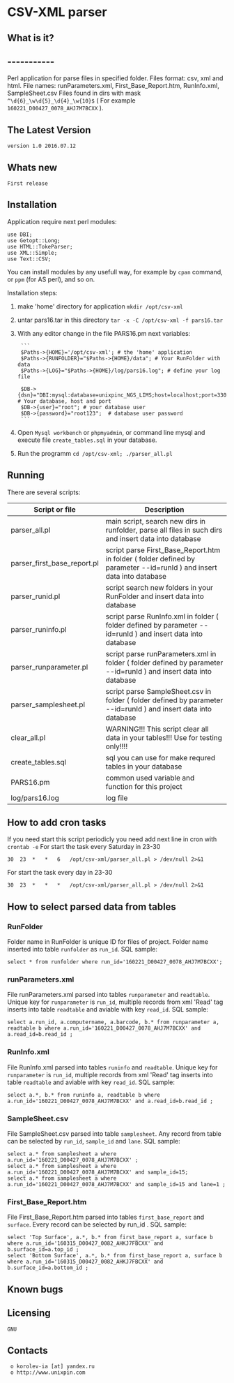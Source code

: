 #						CSV-XML parser 


##  What is it?
##  -----------
Perl application for parse files in specified folder. 
Files format: csv, xml and html.
File names: runParameters.xml, First_Base_Report.htm, RunInfo.xml, SampleSheet.csv
Files found in dirs with mask `^\d{6}_\w\d{5}_\d{4}_\w{10}$` ( For example `160221_D00427_0078_AHJ7M7BCXX` ).



##  The Latest Version

	version 1.0 2016.07.12
	
##  Whats new

	First release
	

##  Installation
Application require next perl modules:
```
use DBI;
use Getopt::Long;
use HTML::TokeParser;
use XML::Simple;
use Text::CSV;
```
You can install modules by any usefull way, for example by `cpan` command, or `ppm` (for AS perl), and so on.

Installation steps:

1.  make 'home' directory for application `mkdir /opt/csv-xml`
2.  untar pars16.tar in this directory `tar -x -C /opt/csv-xml -f pars16.tar`
3. With any editor change in the file PARS16.pm next variables:

		```
		$Paths->{HOME}='/opt/csv-xml'; # the 'home' application
		$Paths->{RUNFOLDER}="$Paths->{HOME}/data"; # Your RunFolder with data
		$Paths->{LOG}="$Paths->{HOME}/log/pars16.log"; # define your log file

		$DB->{dsn}="DBI:mysql:database=unixpinc_NGS_LIMS;host=localhost;port=3306"; # Your database, host and port
		$DB->{user}="root"; # your database user
		$DB->{password}="root123";	# database user password
		```
4. Open `Mysql workbench` or `phpmyadmin`, or command line mysql and execute file `create_tables.sql` in your database.
5. Run the programm `cd /opt/csv-xml; ./parser_all.pl`
		
##  Running
There are several scripts:

|Script or file  | Description|
|----------------|----------------------|
|parser_all.pl   | main script, search new dirs in runfolder, parse all files in such dirs and insert data into database |
|parser_first_base_report.pl | script parse First_Base_Report.htm in folder ( folder defined by parameter --id=runId ) and insert data into database |
|parser_runid.pl | script search new folders in your RunFolder and insert data into database |
|parser_runinfo.pl | script parse RunInfo.xml in folder ( folder defined by parameter --id=runId ) and insert data into database |
|parser_runparameter.pl | script parse runParameters.xml in folder ( folder defined by parameter --id=runId ) and insert data into database |
|parser_samplesheet.pl | script parse SampleSheet.csv in folder ( folder defined by parameter --id=runId ) and insert data into database |
|clear_all.pl | WARNING!!! This script clear all data in your tables!!! Use for testing only!!!!|
|create_tables.sql | sql you can use for make requred tables in your database|
|PARS16.pm | common used variable and function for this project|
|log/pars16.log | log file|


## How to add cron tasks
If you need start this script periodicly you need add next line in cron with `crontab -e`
For start the task every Saturday in 23-30 
```
30	23	*	*	6	/opt/csv-xml/parser_all.pl > /dev/null 2>&1
```
For start the task every day in 23-30 
```
30	23	*	*	*	/opt/csv-xml/parser_all.pl > /dev/null 2>&1
```



## How to select parsed data from tables
### RunFolder 
Folder name in RunFolder is unique ID for  files of project.
Folder name inserted into table `runfolder` as `run_id`.
SQL sample: 
```
select * from runfolder where run_id='160221_D00427_0078_AHJ7M7BCXX';
```

### runParameters.xml
File runParameters.xml parsed into tables `runparameter` and  `readtable`.
Unique key for `runparameter` is `run_id`, multiple records from xml  'Read' tag inserts into 
table `readtable` and aviable with key `read_id`.
SQL sample:
```
select a.run_id, a.computername, a.barcode, b.* from runparameter a, readtable b where a.run_id='160221_D00427_0078_AHJ7M7BCXX' and a.read_id=b.read_id ;
```

### RunInfo.xml
File RunInfo.xml parsed into tables `runinfo` and  `readtable`.
Unique key for `runparameter` is `run_id`, multiple records from xml  'Read' tag inserts into 
table `readtable` and aviable with key `read_id`.
SQL sample: 
```
select a.*, b.* from runinfo a, readtable b where a.run_id='160221_D00427_0078_AHJ7M7BCXX' and a.read_id=b.read_id ;
```


### SampleSheet.csv
File SampleSheet.csv parsed into table `samplesheet`.
Any record from table can be selected by `run_id`, `sample_id` and `lane`.
SQL sample: 
```
select a.* from samplesheet a where a.run_id='160221_D00427_0078_AHJ7M7BCXX' ;
select a.* from samplesheet a where a.run_id='160221_D00427_0078_AHJ7M7BCXX' and sample_id=15;
select a.* from samplesheet a where a.run_id='160221_D00427_0078_AHJ7M7BCXX' and sample_id=15 and lane=1 ;
```


### First_Base_Report.htm
File First_Base_Report.htm parsed into tables `first_base_report` and `surface`.
Every record can be selected by run_id . 
SQL sample: 
```
select 'Top Surface', a.*, b.* from first_base_report a, surface b  where a.run_id='160315_D00427_0082_AHKJ7FBCXX' and b.surface_id=a.top_id ;
select 'Bottom Surface', a.*, b.* from first_base_report a, surface b  where a.run_id='160315_D00427_0082_AHKJ7FBCXX' and b.surface_id=a.bottom_id ;
```



## Known bugs

 
  Licensing
  ---------
	GNU

  Contacts
  --------

     o korolev-ia [at] yandex.ru
     o http://www.unixpin.com

	 